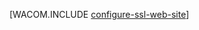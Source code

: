 <properties linkid="develop-net-common-tasks-enable-ssl-web-site" urlDisplayName="SSL for Web Sites" pageTitle="Enable HTTPS for an Azure web site - .NET Dev Center" metaKeywords="" description="Learn how to enable SSL with an Azure Web Site." metaCanonical="" services="web-sites" documentationCenter=".NET" title="" authors="larryfr" solutions="" manager="" editor="" />





[WACOM.INCLUDE [configure-ssl-web-site](../includes/configure-ssl-web-site.md)]
